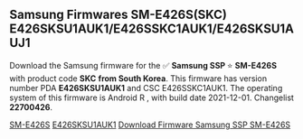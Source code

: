 <h2>Samsung Firmwares SM-E426S(SKC) E426SKSU1AUK1/E426SSKC1AUK1/E426SKSU1AUJ1</h2>
Download the Samsung firmware for the ✅ <strong>Samsung SSP </strong> ⭐ <strong>SM-E426S</strong> with product code <strong>SKC</strong> <strong> from South Korea</strong>. This firmware has version number PDA <strong>E426SKSU1AUK1</strong> and CSC E426SSKC1AUK1. The operating system of this firmware is Android R , with build date 2021-12-01. Changelist <strong>22700426</strong>.


[SM-E426S](https://samfirm.shop/samsung/model/SM-E426S)
[E426SKSU1AUK1](https://samfirm.shop/samsung/pda/E426SKSU1AUK1)
[Download Firmware Samsung SSP SM-E426S](https://samfirm.shop/samsung/firmware/479393)
